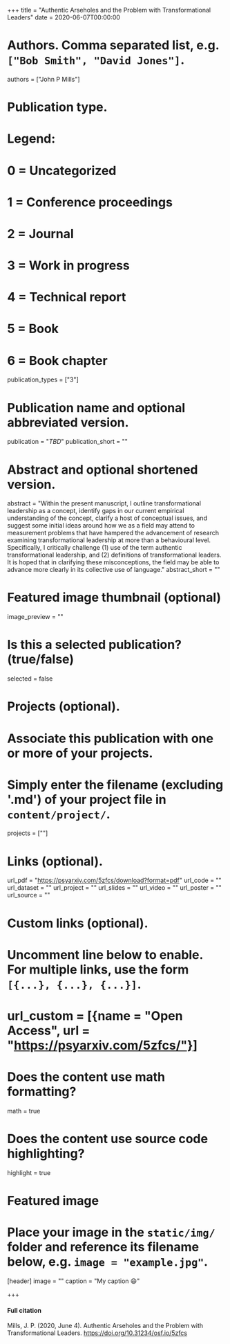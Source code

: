 +++
title = "Authentic Arseholes and the Problem with Transformational Leaders"
date = 2020-06-07T00:00:00

# Authors. Comma separated list, e.g. `["Bob Smith", "David Jones"]`.
authors = ["John P Mills"]

# Publication type.
# Legend:
# 0 = Uncategorized
# 1 = Conference proceedings
# 2 = Journal
# 3 = Work in progress
# 4 = Technical report
# 5 = Book
# 6 = Book chapter
publication_types = ["3"]

# Publication name and optional abbreviated version.
publication = "*TBD*"
publication_short = ""

# Abstract and optional shortened version.
abstract = "Within the present manuscript, I outline transformational leadership as a concept, identify gaps in our current empirical understanding of the concept, clarify a host of conceptual issues, and suggest some initial ideas around how we as a field may attend to measurement problems that have hampered the advancement of research examining transformational leadership at more than a behavioural level. Specifically, I critically challenge (1) use of the term authentic transformational leadership, and (2) definitions of transformational leaders. It is hoped that in clarifying these misconceptions, the field may be able to advance more clearly in its collective use of language."
abstract_short = ""

# Featured image thumbnail (optional)
image_preview = ""

# Is this a selected publication? (true/false)
selected = false

# Projects (optional).
#   Associate this publication with one or more of your projects.
#   Simply enter the filename (excluding '.md') of your project file in `content/project/`.
   projects = [""]

# Links (optional).
url_pdf = "https://psyarxiv.com/5zfcs/download?format=pdf"
url_code = ""
url_dataset = ""
url_project = ""
url_slides = ""
url_video = ""
url_poster = ""
url_source = ""

# Custom links (optional).
#   Uncomment line below to enable. For multiple links, use the form `[{...}, {...}, {...}]`.
#   url_custom = [{name = "Open Access", url = "https://psyarxiv.com/5zfcs/"}]

# Does the content use math formatting?
math = true

# Does the content use source code highlighting?
highlight = true

# Featured image
# Place your image in the `static/img/` folder and reference its filename below, e.g. `image = "example.jpg"`.
[header]
image = ""
caption = "My caption :smile:"

+++

#### Full citation
Mills, J. P. (2020, June 4). Authentic Arseholes and the Problem with Transformational Leaders. https://doi.org/10.31234/osf.io/5zfcs
